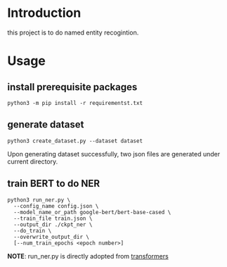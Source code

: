 # Introduction

this project is to do named entity recogintion.

# Usage

## install prerequisite packages

```shell
python3 -m pip install -r requirementst.txt
```

## generate dataset

```shell
python3 create_dataset.py --dataset dataset
```

Upon generating dataset successfully, two json files are generated under current directory.

## train BERT to do NER

```shell
python3 run_ner.py \
  --config_name config.json \
  --model_name_or_path google-bert/bert-base-cased \
  --train_file train.json \
  --output_dir ./ckpt_ner \
  --do_train \
  --overwrite_output_dir \
  [--num_train_epochs <epoch number>]
```

**NOTE**: run_ner.py is directly adopted from [transformers](https://github.com/huggingface/transformers/blob/main/examples/pytorch/token-classification/run_ner.py)
